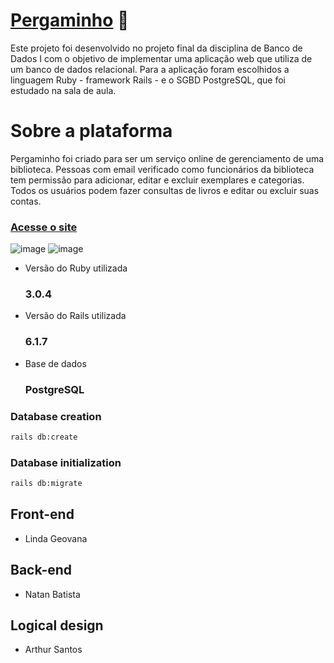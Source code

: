 # [Pergaminho](https://pergaminho.fly.dev/) :scroll:
Este projeto foi desenvolvido no projeto final da disciplina de Banco de Dados I com o objetivo de implementar uma aplicação web que utiliza de um banco de dados relacional.
Para a aplicação foram escolhidos a linguagem Ruby - framework Rails - e o SGBD PostgreSQL, que foi estudado na sala de aula.

# Sobre a plataforma

Pergaminho foi criado para ser um serviço online de gerenciamento de uma biblioteca. Pessoas com email verificado como funcionários da biblioteca tem permissão para adicionar, editar e excluir exemplares e categorias. Todos os usuários podem fazer consultas de livros e editar ou excluir suas contas.
### [Acesse o site](https://pergaminho.fly.dev/) 
![image](https://user-images.githubusercontent.com/50267260/203075147-2f2e7139-7c41-4168-83f7-855984176e42.png)
![image](https://user-images.githubusercontent.com/50267260/203077120-edfef7c6-3f56-4acc-9698-d24857fb5ec1.png)

* Versão do Ruby utilizada
  ### 3.0.4
* Versão do Rails utilizada
  ### 6.1.7
* Base de dados
  ### PostgreSQL

### Database creation
```bash
rails db:create
```  
### Database initialization
```bash
rails db:migrate
```

## Front-end
  * Linda Geovana
  
## Back-end
  * Natan Batista
  
## Logical design
  * Arthur Santos
